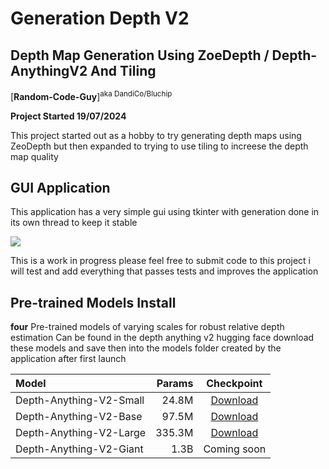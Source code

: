 <h1>Generation Depth V2</h1>
<h2>Depth Map Generation Using ZoeDepth / Depth-AnythingV2 And Tiling</h2>
  
[**Random-Code-Guy**]<sup>aka DandiCo/Bluchip</sup>

**Project Started 19/07/2024**

This project started out as a hobby to try generating depth maps using ZeoDepth but
then expanded to trying to use tiling to increese the depth map quality

## GUI Application

This application has a very simple gui using tkinter with generation done in its own
thread to keep it stable

<img src='https://iili.io/dnxqyuf.png'>

This is a work in progress please feel free to submit code to this project i will test and add everything that
passes tests and improves the application

## Pre-trained Models Install

**four** Pre-trained models of varying scales for robust relative depth estimation Can be found in the depth anything v2 hugging face
download these models and save then into the models folder created by the application after first launch

| Model | Params | Checkpoint |
|:-|-:|:-:|
| Depth-Anything-V2-Small | 24.8M | [Download](https://huggingface.co/depth-anything/Depth-Anything-V2-Small/resolve/main/depth_anything_v2_vits.pth?download=true) |
| Depth-Anything-V2-Base | 97.5M | [Download](https://huggingface.co/depth-anything/Depth-Anything-V2-Base/resolve/main/depth_anything_v2_vitb.pth?download=true) |
| Depth-Anything-V2-Large | 335.3M | [Download](https://huggingface.co/depth-anything/Depth-Anything-V2-Large/resolve/main/depth_anything_v2_vitl.pth?download=true) |
| Depth-Anything-V2-Giant | 1.3B | Coming soon |


